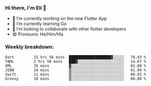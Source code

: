 ### Hi there, I'm Eli 👋
- 🔭 I’m currently working on the new Flutter App
- 🌱 I’m currently learning Go
- 🦄 I’m looking to collaborate with other flutter developers
- 😄 Pronouns: He/Him/His

### Weekly breakdown:
<!--START_SECTION:waka-->

```text
Dart         15 hrs 56 mins  ███████████████████▓░░░░░   78.43 %
YAML         2 hrs 58 mins   ███▓░░░░░░░░░░░░░░░░░░░░░   14.67 %
XML          35 mins         ▓░░░░░░░░░░░░░░░░░░░░░░░░   02.89 %
JSON         24 mins         ▒░░░░░░░░░░░░░░░░░░░░░░░░   01.99 %
Swift        11 mins         ▒░░░░░░░░░░░░░░░░░░░░░░░░   00.93 %
Groovy       10 mins         ▒░░░░░░░░░░░░░░░░░░░░░░░░   00.88 %
```

<!--END_SECTION:waka-->
